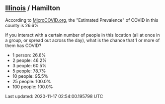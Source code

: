 
## [Illinois](/united-states/illinois) / Hamilton

According to [MicroCOVID.org](http://microcovid.org),
the "Estimated Prevalence" of COVID in this county is 26.6%

If you interact with a certain number of people in this location
(all at once in a group, or spread out across the day), what is the chance that
1 or more of them has COVID?

- 1 person: 26.6%
- 2 people: 46.2%
- 3 people: 60.5%
- 5 people: 78.7%
- 10 people: 95.5%
- 25 people: 100.0%
- 100 people: 100.0%

Last updated: 2020-11-17 02:54:00.195798 UTC
